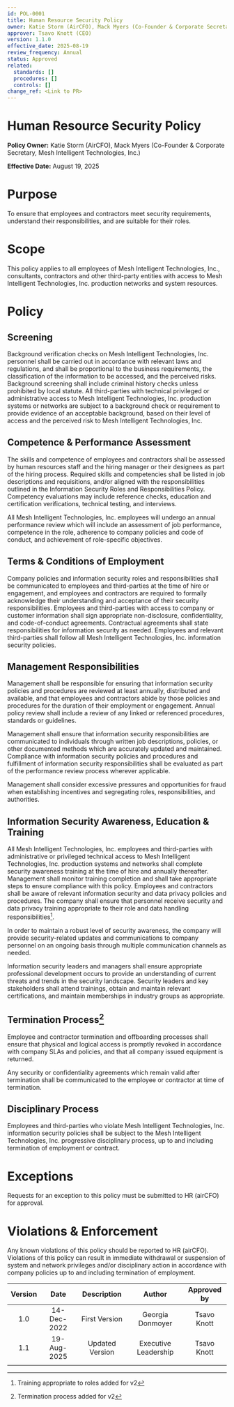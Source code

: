 ```yaml
---
id: POL-0001
title: Human Resource Security Policy
owner: Katie Storm (AirCFO), Mack Myers (Co-Founder & Corporate Secretary, Mesh Intelligent Technologies, Inc.)
approver: Tsavo Knott (CEO)
version: 1.1.0
effective_date: 2025-08-19
review_frequency: Annual
status: Approved
related:
  standards: []
  procedures: []
  controls: []
change_ref: <Link to PR>
---
```


# **Human Resource Security Policy** 

**Policy Owner:** Katie Storm (AirCFO), Mack Myers (Co-Founder & Corporate Secretary, Mesh Intelligent Technologies, Inc.)

**Effective Date:** August 19, 2025 

# **Purpose** 

To ensure that employees and contractors meet security requirements, understand their responsibilities, and are suitable for their roles.

# **Scope** 

This policy applies to all employees of Mesh Intelligent Technologies, Inc., consultants, contractors and other third-party entities with access to Mesh Intelligent Technologies, Inc. production networks and system resources.

# **Policy**

## **Screening**

Background verification checks on Mesh Intelligent Technologies, Inc. personnel shall be carried out in accordance with relevant laws and regulations, and shall be proportional to the business requirements, the classification of the information to be accessed, and the perceived risks. Background screening shall include criminal history checks unless prohibited by local statute. All third-parties with technical privileged or administrative access to Mesh Intelligent Technologies, Inc. production systems or networks are subject to a background check or requirement to provide evidence of an acceptable background, based on their level of access and the perceived risk to Mesh Intelligent Technologies, Inc.

## **Competence & Performance Assessment**

The skills and competence of employees and contractors shall be assessed by human resources staff and the hiring manager or their designees as part of the hiring process. Required skills and competencies shall be listed in job descriptions and requisitions, and/or aligned with the responsibilities outlined in the Information Security Roles and Responsibilities Policy. Competency evaluations may include reference checks, education and certification verifications, technical testing, and interviews.

All Mesh Intelligent Technologies, Inc. employees will undergo an annual performance review which will include an assessment of job performance, competence in the role, adherence to company policies and code of conduct, and achievement of role-specific objectives.

## **Terms & Conditions of Employment**

Company policies and information security roles and responsibilities shall be communicated to employees and third-parties at the time of hire or engagement, and employees and contractors are required to formally acknowledge their understanding and acceptance of their security responsibilities. Employees and third-parties with access to company or customer information shall sign appropriate non-disclosure, confidentiality, and code-of-conduct agreements. Contractual agreements shall state responsibilities for information security as needed. Employees and relevant third-parties shall follow all Mesh Intelligent Technologies, Inc. information security policies.

## **Management Responsibilities**

Management shall be responsible for ensuring that information security policies and procedures are reviewed at least annually, distributed and available, and that employees and contractors abide by those policies and procedures for the duration of their employment or engagement. Annual policy review shall include a review of any linked or referenced procedures, standards or guidelines.

Management shall ensure that information security responsibilities are communicated to individuals through written job descriptions, policies, or other documented methods which are accurately updated and maintained. Compliance with information security policies and procedures and fulfillment of information security responsibilities shall be evaluated as part of the performance review process wherever applicable.

Management shall consider excessive pressures and opportunities for fraud when establishing incentives and segregating roles, responsibilities, and authorities.

## **Information Security Awareness, Education & Training**

All Mesh Intelligent Technologies, Inc. employees and third-parties with administrative or privileged technical access to Mesh Intelligent Technologies, Inc. production systems and networks shall complete security awareness training at the time of hire and annually thereafter. Management shall monitor training completion and shall take appropriate steps to ensure compliance with this policy. Employees and contractors shall be aware of relevant information security and data privacy policies and procedures. The company shall ensure that personnel receive security and data privacy training appropriate to their role and data handling responsibilities[^2].

In order to maintain a robust level of security awareness, the company will provide security-related updates and communications to company personnel on an ongoing basis through multiple communication channels as needed.

Information security leaders and managers shall ensure appropriate professional development occurs to provide an understanding of current threats and trends in the security landscape. Security leaders and key stakeholders shall attend trainings, obtain and maintain relevant certifications, and maintain memberships in industry groups as appropriate.

## **Termination Process[^3]**

Employee and contractor termination and offboarding processes shall ensure that physical and logical access is promptly revoked in accordance with company SLAs and policies, and that all company issued equipment is returned.

Any security or confidentiality agreements which remain valid after termination shall be communicated to the employee or contractor at time of termination.

## **Disciplinary Process**

Employees and third-parties who violate Mesh Intelligent Technologies, Inc. information security policies shall be subject to the Mesh Intelligent Technologies, Inc. progressive disciplinary process, up to and including termination of employment or contract.

# **Exceptions**

Requests for an exception to this policy must be submitted to HR (airCFO) for approval.

# **Violations & Enforcement**

Any known violations of this policy should be reported to HR (airCFO). Violations of this policy can result in immediate withdrawal or suspension of system and network privileges and/or disciplinary action in accordance with company policies up to and including termination of employment.

| Version | Date | Description | Author | Approved by |
| :---: | :---: | :---: | :---: | :---: |
| 1.0 | 14-Dec-2022 | First Version | Georgia Donmoyer | Tsavo Knott |
| 1.1 | 19-Aug-2025 | Updated Version | Executive Leadership | Tsavo Knott |
| | | | |

[^2]:  Training appropriate to roles added for v2

[^3]:  Termination process added for v2



